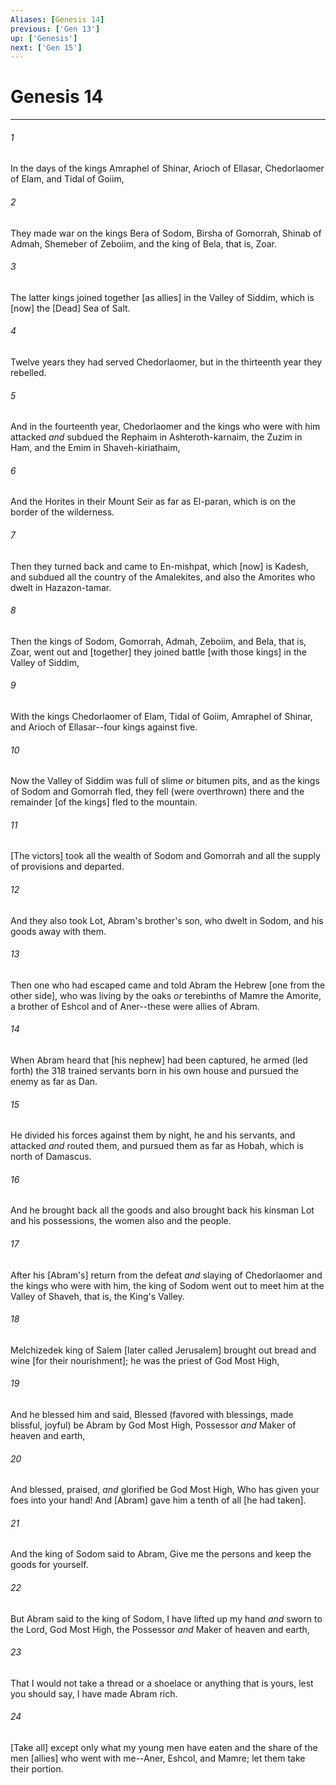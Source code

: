 ```yaml
---
Aliases: [Genesis 14]
previous: ['Gen 13']
up: ['Genesis']
next: ['Gen 15']
---
```

# Genesis 14

***














###### 1 






In the days of the kings Amraphel of Shinar, Arioch of Ellasar, Chedorlaomer of Elam, and Tidal of Goiim, 













###### 2 






They made war on the kings Bera of Sodom, Birsha of Gomorrah, Shinab of Admah, Shemeber of Zeboiim, and the king of Bela, that is, Zoar. 













###### 3 






The latter kings joined together [as allies] in the Valley of Siddim, which is [now] the [Dead] Sea of Salt. 













###### 4 






Twelve years they had served Chedorlaomer, but in the thirteenth year they rebelled. 













###### 5 






And in the fourteenth year, Chedorlaomer and the kings who were with him attacked _and_ subdued the Rephaim in Ashteroth-karnaim, the Zuzim in Ham, and the Emim in Shaveh-kiriathaim, 













###### 6 






And the Horites in their Mount Seir as far as El-paran, which is on the border of the wilderness. 













###### 7 






Then they turned back and came to En-mishpat, which [now] is Kadesh, and subdued all the country of the Amalekites, and also the Amorites who dwelt in Hazazon-tamar. 













###### 8 






Then the kings of Sodom, Gomorrah, Admah, Zeboiim, and Bela, that is, Zoar, went out and [together] they joined battle [with those kings] in the Valley of Siddim, 













###### 9 






With the kings Chedorlaomer of Elam, Tidal of Goiim, Amraphel of Shinar, and Arioch of Ellasar--four kings against five. 













###### 10 






Now the Valley of Siddim was full of slime _or_ bitumen pits, and as the kings of Sodom and Gomorrah fled, they fell (were overthrown) there and the remainder [of the kings] fled to the mountain. 













###### 11 






[The victors] took all the wealth of Sodom and Gomorrah and all the supply of provisions and departed. 













###### 12 






And they also took Lot, Abram's brother's son, who dwelt in Sodom, and his goods away with them. 













###### 13 






Then one who had escaped came and told Abram the Hebrew [one from the other side], who was living by the oaks _or_ terebinths of Mamre the Amorite, a brother of Eshcol and of Aner--these were allies of Abram. 













###### 14 






When Abram heard that [his nephew] had been captured, he armed (led forth) the 318 trained servants born in his own house and pursued the enemy as far as Dan. 













###### 15 






He divided his forces against them by night, he and his servants, and attacked _and_ routed them, and pursued them as far as Hobah, which is north of Damascus. 













###### 16 






And he brought back all the goods and also brought back his kinsman Lot and his possessions, the women also and the people. 













###### 17 






After his [Abram's] return from the defeat _and_ slaying of Chedorlaomer and the kings who were with him, the king of Sodom went out to meet him at the Valley of Shaveh, that is, the King's Valley. 













###### 18 






Melchizedek king of Salem [later called Jerusalem] brought out bread and wine [for their nourishment]; he was the priest of God Most High, 













###### 19 






And he blessed him and said, Blessed (favored with blessings, made blissful, joyful) be Abram by God Most High, Possessor _and_ Maker of heaven and earth, 













###### 20 






And blessed, praised, _and_ glorified be God Most High, Who has given your foes into your hand! And [Abram] gave him a tenth of all [he had taken]. 













###### 21 






And the king of Sodom said to Abram, Give me the persons and keep the goods for yourself. 













###### 22 






But Abram said to the king of Sodom, I have lifted up my hand _and_ sworn to the Lord, God Most High, the Possessor _and_ Maker of heaven and earth, 













###### 23 






That I would not take a thread or a shoelace or anything that is yours, lest you should say, I have made Abram rich. 













###### 24 






[Take all] except only what my young men have eaten and the share of the men [allies] who went with me--Aner, Eshcol, and Mamre; let them take their portion.

